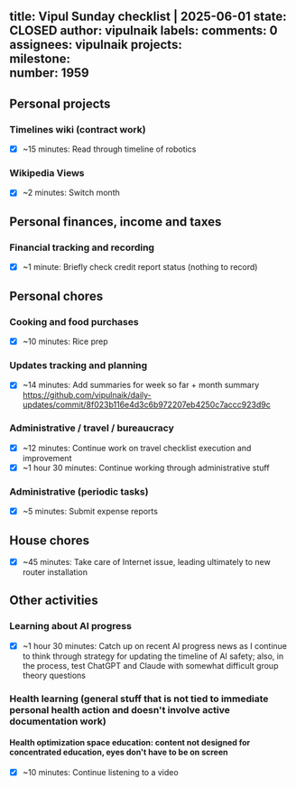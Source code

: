 title:	Vipul Sunday checklist | 2025-06-01
state:	CLOSED
author:	vipulnaik
labels:	
comments:	0
assignees:	vipulnaik
projects:	
milestone:	
number:	1959
--
## Personal projects

### Timelines wiki (contract work)

- [x] ~15 minutes: Read through timeline of robotics

### Wikipedia Views

- [x] ~2 minutes: Switch month

## Personal finances, income and taxes

### Financial tracking and recording

- [x] ~1 minute: Briefly check credit report status (nothing to record)

## Personal chores

### Cooking and food purchases

- [x] ~10 minutes: Rice prep

### Updates tracking and planning

- [x] ~14 minutes: Add summaries for week so far + month summary https://github.com/vipulnaik/daily-updates/commit/8f023b116e4d3c6b972207eb4250c7accc923d9c

### Administrative / travel / bureaucracy

- [x] ~12 minutes: Continue work on travel checklist execution and improvement
- [x] ~1 hour 30 minutes: Continue working through administrative stuff

### Administrative (periodic tasks)

- [x] ~5 minutes: Submit expense reports

## House chores

- [x] ~45 minutes: Take care of Internet issue, leading ultimately to new router installation

## Other activities

### Learning about AI progress

- [x] ~1 hour 30 minutes: Catch up on recent AI progress news as I continue to think through strategy for updating the timeline of AI safety; also, in the process, test ChatGPT and Claude with somewhat difficult group theory questions

### Health learning (general stuff that is not tied to immediate personal health action and doesn't involve active documentation work)

#### Health optimization space education: content not designed for concentrated education, eyes don't have to be on screen

- [x] ~10 minutes: Continue listening to a video
